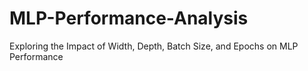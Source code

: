 # MLP-Performance-Analysis
Exploring the Impact of Width, Depth, Batch Size, and Epochs on MLP Performance
